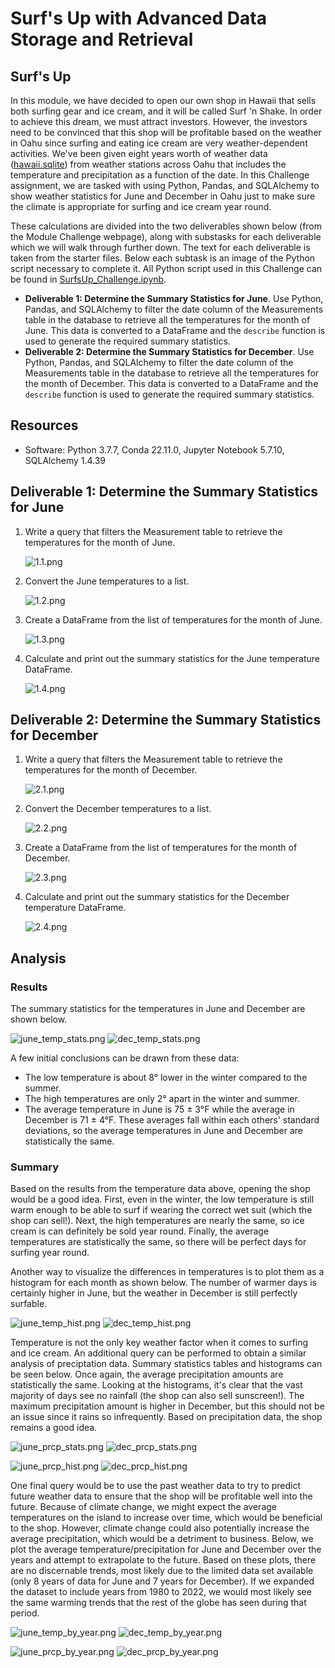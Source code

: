 # Surf's Up with Advanced Data Storage and Retrieval

## Surf's Up
In this module, we have decided to open our own shop in Hawaii that sells both surfing gear and ice cream, and it will be called Surf 'n Shake. In order to achieve this dream, we must attract investors. However, the investors need to be convinced that this shop will be profitable based on the weather in Oahu since surfing and eating ice cream are very weather-dependent activities. We've been given eight years worth of weather data ([hawaii.sqlite](hawaii.sqlite)) from weather stations across Oahu that includes the temperature and precipitation as a function of the date. In this Challenge assignment, we are tasked with using Python, Pandas, and SQLAlchemy to show weather statistics for June and December in Oahu just to make sure the climate is appropriate for surfing and ice cream year round.

These calculations are divided into the two deliverables shown below (from the Module Challenge webpage), along with substasks for each deliverable which we will walk through further down. The text for each deliverable is taken from the starter files. Below each subtask is an image of the Python script necessary to complete it. All Python script used in this Challenge can be found in [SurfsUp_Challenge.ipynb](SurfsUp_Challenge.ipynb).

- **Deliverable 1: Determine the Summary Statistics for June**. Use Python, Pandas, and SQLAlchemy to filter the date column of the Measurements table in the database to retrieve all the temperatures for the month of June. This data is converted to a DataFrame and the `describe` function is used to generate the required summary statistics.
- **Deliverable 2: Determine the Summary Statistics for December**. Use Python, Pandas, and SQLAlchemy to filter the date column of the Measurements table in the database to retrieve all the temperatures for the month of December. This data is converted to a DataFrame and the `describe` function is used to generate the required summary statistics.

## Resources
- Software: Python 3.7.7, Conda 22.11.0, Jupyter Notebook 5.7.10, SQLAlchemy 1.4.39

## Deliverable 1: Determine the Summary Statistics for June

1. Write a query that filters the Measurement table to retrieve the temperatures for the month of June. 

    ![1.1.png](resources/1.1.png)

2. Convert the June temperatures to a list.

    ![1.2.png](resources/1.2.png)

3. Create a DataFrame from the list of temperatures for the month of June. 

    ![1.3.png](resources/1.3.png)

4. Calculate and print out the summary statistics for the June temperature DataFrame.

    ![1.4.png](resources/1.4.png)


## Deliverable 2: Determine the Summary Statistics for December

1. Write a query that filters the Measurement table to retrieve the temperatures for the month of December. 

    ![2.1.png](resources/2.1.png)

2. Convert the December temperatures to a list.

    ![2.2.png](resources/2.2.png)

3. Create a DataFrame from the list of temperatures for the month of December. 

    ![2.3.png](resources/2.3.png)

4. Calculate and print out the summary statistics for the December temperature DataFrame.

    ![2.4.png](resources/2.4.png)

## Analysis

### Results
The summary statistics for the temperatures in June and December are shown below.

![june_temp_stats.png](resources/june_temp_stats.png)
![dec_temp_stats.png](resources/dec_temp_stats.png)

A few initial conclusions can be drawn from these data:

- The low temperature is about 8° lower in the winter compared to the summer.
- The high temperatures are only 2° apart in the winter and summer.
- The average temperature in June is 75 ± 3°F while the average in December is 71 ± 4°F. These averages fall within each others' standard deviations, so the average temperatures in June and December are statistically the same.

### Summary
Based on the results from the temperature data above, opening the shop would be a good idea. First, even in the winter, the low temperature is still warm enough to be able to surf if wearing the correct wet suit (which the shop can sell!). Next, the high temperatures are nearly the same, so ice cream is can definitely be sold year round. Finally, the average temperatures are statistically the same, so there will be perfect days for surfing year round.

Another way to visualize the differences in temperatures is to plot them as a histogram for each month as shown below. The number of warmer days is certainly higher in June, but the weather in December is still perfectly surfable.

![june_temp_hist.png](resources/june_temp_hist.png)
![dec_temp_hist.png](resources/dec_temp_hist.png)

Temperature is not the only key weather factor when it comes to surfing and ice cream. An additional query can be performed to obtain a similar analysis of preciptation data. Summary statistics tables and histograms can be seen below. Once again, the average precipitation amounts are statistically the same. Looking at the histograms, it's clear that the vast majority of days see no rainfall (the shop can also sell sunscreen!). The maximum precipitation amount is higher in December, but this should not be an issue since it rains so infrequently. Based on precipitation data, the shop remains a good idea.

![june_prcp_stats.png](resources/june_prcp_stats.png)
![dec_prcp_stats.png](resources/dec_prcp_stats.png)

![june_prcp_hist.png](resources/june_prcp_hist.png)
![dec_prcp_hist.png](resources/dec_prcp_hist.png)

One final query would be to use the past weather data to try to predict future weather data to ensure that the shop will be profitable well into the future. Because of climate change, we might expect the average temperatures on the island to increase over time, which would be beneficial to the shop. However, climate change could also potentially increase the average precipitation, which would be a detriment to business. Below, we plot the average temperature/precipitation for June and December over the years and attempt to extrapolate to the future. Based on these plots, there are no discernable trends, most likely due to the limited data set available (only 8 years of data for June and 7 years for December). If we expanded the dataset to include years from 1980 to 2022, we would most likely see the same warming trends that the rest of the globe has seen during that period.

![june_temp_by_year.png](resources/june_temp_by_year.png)
![dec_temp_by_year.png](resources/dec_temp_by_year.png)

![june_prcp_by_year.png](resources/june_prcp_by_year.png)
![dec_prcp_by_year.png](resources/dec_prcp_by_year.png)